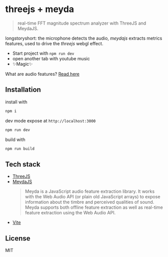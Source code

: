 # threejs + meyda

> real-time FFT magnitude spectrum analyzer with ThreeJS and MeydaJS.

longstoryshort: the microphone detects the audio, _meydajs_ extracts metrics features, used to drive the _threejs_ webgl effect.

- Start project with `npm run dev`
- open another tab with youtube music
- ✨Magic✨

What are audio features? [Read here](https://meyda.js.org/audio-features)

## Installation

install with

```sh
npm i
```

dev mode expose at `http://localhost:3000`

```sh
npm run dev
```

build with

```sh
npm run build
```

## Tech stack

- [ThreeJS](https://threejs.org)
- [MeydaJS](https://meyda.js.org/)
  > Meyda is a JavaScript audio feature extraction library. It works with the Web Audio API (or plain old JavaScript arrays) to expose information about the timbre and perceived qualities of sound. Meyda supports both offline feature extraction as well as real-time feature extraction using the Web Audio API.
- [Vite](https://vitejs.dev/)

## License

MIT
